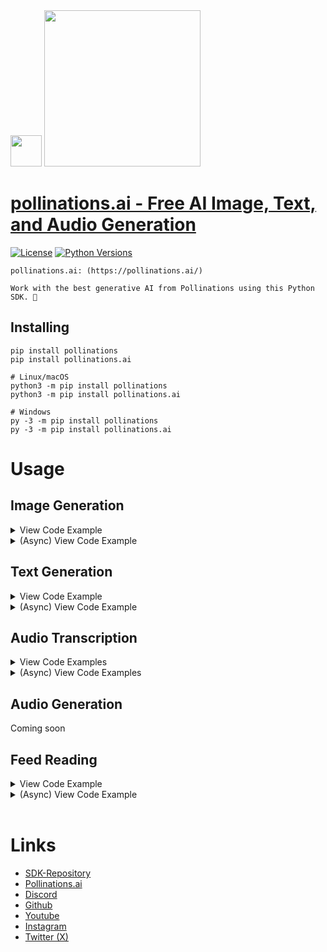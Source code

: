 <div id="header">
  <img src="https://i.ibb.co/WpWqrTN3/pollinations-logo-icon-black-png.png" width="50"/>   <img src="https://i.ibb.co/r6JZ336/sketch1700556567238.png" width="250">
</div>

# [pollinations.ai -  Free AI Image, Text, and Audio Generation](https://pypi.org/project/pollinations)
[![License](https://img.shields.io/badge/license-MIT-blue.svg)](https://github.com/pollinations-ai/pollinations.ai/blob/main/LICENSE)
[![Python Versions](https://img.shields.io/badge/python-3%20%7C%203.10--3.13-blue)](https://www.python.org/downloads/)

```
pollinations.ai: (https://pollinations.ai/)

Work with the best generative AI from Pollinations using this Python SDK. 🐝
```

## Installing
```shell
pip install pollinations
pip install pollinations.ai

# Linux/macOS
python3 -m pip install pollinations
python3 -m pip install pollinations.ai

# Windows
py -3 -m pip install pollinations
py -3 -m pip install pollinations.ai
```

# Usage

## Image Generation
<details>
<summary>View Code Example</summary>

```python
import pollinations

"""
(method) def __init__(
    self: Self@Image,
    model: ImageModel | None = "flux",
    width: Width | None = 1024,
    height: Height | None = 1024,
    seed: Seed | None = "random",
    nologo: NoLogo | None = False,
    private: Private | None = False,
    enhance: Enhance | None = False,
    safe: Safe | None = False,
    referrer: Referrer | None = "pollinations.py",
    *any_kwargs_will_be_passed_in_request: Args,
    **kwargs: Kwargs,
) -> None
"""

model = pollinations.Image()

"""
(method) def __call__(
    self: Self@Image,
    prompt: Prompt,
    negative: Negative | None = "",
    *args: Args,
    file: Filename | None = "pollinations-image.jpeg",
    save: Save = False,
    *kwargs: Kwargs
) -> PILImage
"""

image = model("A dog and cat.")
image.save("my_image.jpeg")
# Alternatively:
# image = model.Generate("A dog and cat.", file="my_image.jpeg", save=True)
```
</details>

<details>
<summary>(Async) View Code Example</summary>

```python
import pollinations

"""
(method) def __init__(
    self: Self@Image,
    model: ImageModel | None = "flux",
    width: Width | None = 1024,
    height: Height | None = 1024,
    seed: Seed | None = "random",
    nologo: NoLogo | None = False,
    private: Private | None = False,
    enhance: Enhance | None = False,
    safe: Safe | None = False,
    referrer: Referrer | None = "pollinations.py",
    *any_kwargs_will_be_passed_in_request: Args,
    **kwargs: Kwargs,
) -> None
"""

model = pollinations.Image()

"""
(method) async def Async(
    self: Self@Image,
    prompt: Prompt,
    negative: Negative | None = "",
    *args: Args,
    file: Filename | None = "pollinations-image.jpeg",
    save: Save = False,
    *kwargs: Kwargs
) -> PILImage
"""

image = await model.Async("A dog and cat.")
image.save("my_image.jpeg")
# Alternatively:
# image = await model.Async("A dog and cat.", file="my_image.jpeg", save=True)
```
</details>

## Text Generation
<details>
<summary>View Code Example</summary>

```python
import pollinations

"""
(method) def __init__(
    self: Self@Text,
    model: Model | None = "openai",
    system: System | None = "You are a helpful AI assistant.",
    contextual: Contextual | None = False,
    messages: Messages | None = [],
    private: Private | None = False,
    seed: Seed | None = "random",
    reasoning_effort: ReasoningEffort | None = "medium",
    tools: Tools | None = [],
    tool_choices: ToolChoice | None = [],
    voice: Voice | None = None,
    json_mode: JsonMode | None = False,
    referrer: Referrer | None = "pollinations.py",
    openai_endpoint: UseOpenAIEndpoint | None = False,
    *any_kwargs_will_be_passed_in_request: Args,
    **kwargs: Kwargs,
) -> None
"""

model = pollinations.Text()

"""
(method) def __call__(
    self: Self@Text,
    prompt: Prompt | None = None,
    *any_kwargs_will_be_passed_in_request: Args,
    stream: Stream | None = False,
    **kwargs: Kwargs
) -> Output
"""

print(model("Hello, what is 1 + 1?"))
# Alternatively:
# print(model.Generate("Hello, what is 1 + 1?"))


# Streaming
for token in model("Hello, what is 1 + 1?", stream=True):
    print(token, end="", flush=True)
    
# Alternatively:
# for token in model.Generate("Hello, what is 1 + 1?", stream=True):
#     print(token, end="", flush=True)
```
</details>

<details>
<summary>(Async) View Code Example</summary>

```python
import pollinations

"""
(method) def __init__(
    self: Self@Text,
    model: Model | None = "openai",
    system: System | None = "You are a helpful AI assistant.",
    contextual: Contextual | None = False,
    messages: Messages | None = [],
    private: Private | None = False,
    seed: Seed | None = "random",
    reasoning_effort: ReasoningEffort | None = "medium",
    tools: Tools | None = [],
    tool_choices: ToolChoice | None = [],
    voice: Voice | None = None,
    json_mode: JsonMode | None = False,
    referrer: Referrer | None = "pollinations.py",
    openai_endpoint: UseOpenAIEndpoint | None = False,
    *any_kwargs_will_be_passed_in_request: Args,
    **kwargs: Kwargs,
) -> None
"""

model = pollinations.Text()

"""
(method) async def Async(
    self: Self@Text,
    prompt: Prompt | None = None,
    *any_kwargs_will_be_passed_in_request: Args,
    stream: Stream | None = False,
    **kwargs: Kwargs
) -> Output
"""

print(await model.Async("Hello, what is 1 + 1?"))

# Streaming
async for token in await model.Async("Hello, what is 1 + 1?", stream=True):
    print(token, end="", flush=True)
```
</details>

## Audio Transcription
<details>
<summary>View Code Examples</summary>

```python
import pollinations

"""
(method) def __init__(
    self: Self@Text,
    model: Model | None = "openai",
    system: System | None = "You are a helpful AI assistant.",
    contextual: Contextual | None = False,
    messages: Messages | None = [],
    private: Private | None = False,
    seed: Seed | None = "random",
    reasoning_effort: ReasoningEffort | None = "medium",
    tools: Tools | None = [],
    tool_choices: ToolChoice | None = [],
    voice: Voice | None = None,
    json_mode: JsonMode | None = False,
    referrer: Referrer | None = "pollinations.py",
    openai_endpoint: UseOpenAIEndpoint | None = False,
    *any_kwargs_will_be_passed_in_request: Args,
    **kwargs: Kwargs,
) -> None
"""

model = pollinations.Text()

"""
(method) def Transcribe(
    self: Self@Text,
    file: Filename,
    *any_kwargs_will_be_passed_in_request: Args,
    **kwargs: Kwargs
) -> Output
"""

print(model.Transcribe("my_audio.mp3"))
```
</details>
<details>
<summary>(Async) View Code Examples</summary>

```python
import pollinations

"""
(method) def __init__(
    self: Self@Text,
    model: Model | None = "openai",
    system: System | None = "You are a helpful AI assistant.",
    contextual: Contextual | None = False,
    messages: Messages | None = [],
    private: Private | None = False,
    seed: Seed | None = "random",
    reasoning_effort: ReasoningEffort | None = "medium",
    tools: Tools | None = [],
    tool_choices: ToolChoice | None = [],
    voice: Voice | None = None,
    json_mode: JsonMode | None = False,
    referrer: Referrer | None = "pollinations.py",
    openai_endpoint: UseOpenAIEndpoint | None = False,
    *any_kwargs_will_be_passed_in_request: Args,
    **kwargs: Kwargs,
) -> None
"""

model = pollinations.Text()

"""
(method) def Transcribe(
    self: Self@Text,
    file: Filename,
    *any_kwargs_will_be_passed_in_request: Args,
    **kwargs: Kwargs
) -> Output
"""

print(await model.TranscribeAsync("my_audio.mp3"))
```
</details>

## Audio Generation
Coming soon

## Feed Reading
<details>
<summary>View Code Example</summary>

```python
import pollinations

"""
(method) def __init__(
    self: Self@Feed,
    type: FeedType = "image",
    max_data: MaxData | None = None,
    *args: Args, 
    **kwargs: Kwargs
) -> None
"""

feed = pollinations.Feed()
# feed = pollinations.Feed("text", 10)  # Optionally specify type and amount

"""
(method) def __call__(
    self: Self@Feed,
    *args: Args, 
    **kwargs: Kwargs
) -> Iterator[Data]
"""

for item in feed():
    print(len(feed.data), item.data)

# Alternatively:
# for item in feed.Get():
#     print(len(feed.data), item.data)
```
</details>
<details>
<summary>(Async) View Code Example</summary>

```python
import pollinations

"""
(method) def __init__(
    self: Self@Feed,
    type: FeedType = "image",
    max_data: MaxData | None = None,
    *args: Args, 
    **kwargs: Kwargs
) -> None
"""

feed = pollinations.Feed()
# feed = pollinations.Feed("text", 10)  # Optionally specify type and amount

"""
(method) async def Async(
    self: Self@Feed,
    *args: Args, 
    **kwargs: Kwargs
) -> AsyncIterator[Data]
"""

async for item in feed.Async():
    print(len(feed.data), item.data)
```

</details>

<br>

# Links
- [SDK-Repository](https://github.com/pollinations-ai/pollinations.ai)
- [Pollinations.ai](https://pollinations.ai/)
- [Discord](https://discord.gg/8HqSRhJVxn)
- [Github](https://github.com/pollinations)
- [Youtube](https://www.youtube.com/channel/UCk4yKnLnYfyUmCCbDzOZOug)
- [Instagram](https://instagram.com/pollinations_ai)
- [Twitter (X)](https://twitter.com/pollinations_ai)